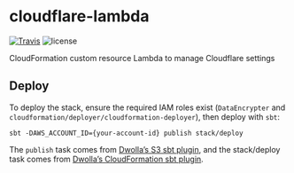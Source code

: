 # cloudflare-lambda

[![Travis](https://img.shields.io/travis/Dwolla/cloudflare-lambda.svg?style=flat-square)](https://travis-ci.org/Dwolla/cloudflare-lambda)
![license](https://img.shields.io/github/license/Dwolla/cloudflare-lambda.svg?style=flat-square)

CloudFormation custom resource Lambda to manage Cloudflare settings

## Deploy

To deploy the stack, ensure the required IAM roles exist (`DataEncrypter` and `cloudformation/deployer/cloudformation-deployer`), then deploy with `sbt`:

```ShellSession
sbt -DAWS_ACCOUNT_ID={your-account-id} publish stack/deploy
```

The `publish` task comes from [Dwolla’s S3 sbt plugin](https://github.com/Dwolla/sbt-s3-publisher), and the stack/deploy task comes from [Dwolla’s CloudFormation sbt plugin](https://github.com/Dwolla/sbt-cloudformation-stack).
